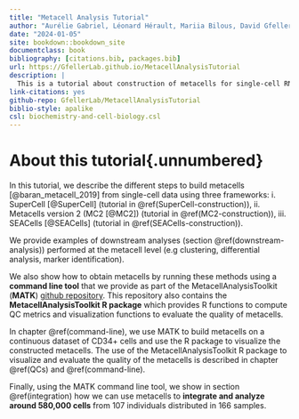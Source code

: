 ```yaml
---
title: "Metacell Analysis Tutorial"
author: "Aurélie Gabriel, Léonard Hérault, Mariia Bilous, David Gfeller"
date: "2024-01-05"
site: bookdown::bookdown_site
documentclass: book
bibliography: [citations.bib, packages.bib]
url: https://GfellerLab.github.io/MetacellAnalysisTutorial
description: |
  This is a tutorial about construction of metacells for single-cell RNA-seq data and analysis of metacells.
link-citations: yes
github-repo: GfellerLab/MetacellAnalysisTutorial
biblio-style: apalike
csl: biochemistry-and-cell-biology.csl
---
```


# About this tutorial{.unnumbered}

In this tutorial, we describe the different steps to build metacells [@baran_metacell_2019] from single-cell data using three frameworks:
i. SuperCell [@SuperCell] (tutorial in \@ref(SuperCell-construction)),
ii. Metacells version 2 (MC2 [@MC2]) (tutorial in \@ref(MC2-construction)),
iii. SEACells [@SEACells] (tutorial in \@ref(SEACells-construction)).

We provide examples of downstream analyses (section \@ref(downstream-analysis)) performed at the metacell level (e.g clustering, differential analysis, marker identification).

We also show how to obtain metacells by running these methods using a **command line tool** that we provide as part of the MetacellAnalysisToolkit (**MATK**) [github repository](https://github.com/GfellerLab/MetacellAnalysisToolkit).
This repository also contains the **MetacellAnalysisToolkit R package** which provides R functions to compute QC
metrics and visualization functions to evaluate the quality of metacells.

In chapter \@ref(command-line), we use MATK to build metacells on a continuous dataset of CD34+ cells and use the R package to visualize the constructed metacells.
The use of the MetacellAnalysisToolkit R package to visualize and evaluate the quality of the metacells is described in chapter \@ref(QCs) and \@ref(command-line).

Finally, using the MATK command line tool, we show in section \@ref(integration) how we can use metacells to **integrate and analyze around 580,000 cells** from 107 individuals distributed in 166 samples.
